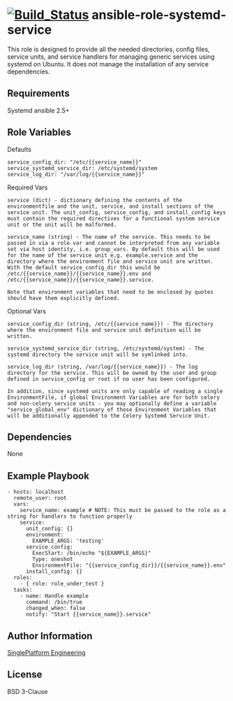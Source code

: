 [![Build_Status](https://travis-ci.org/singleplatform-eng/ansible-role-systemd-service.svg?branch=master)](https://travis-ci.org/singleplatform-eng/ansible-role-systemd-service)
ansible-role-systemd-service
=========

This role is designed to provide all the needed directories, config files, service units, and service handlers for managing generic services using systemd on Ubuntu. It does not manage the installation of any service dependencies.


Requirements 
------------

Systemd
ansible 2.5+

Role Variables
--------------
Defaults
```
service_config_dir: "/etc/{{service_name}}"
service_systemd_service_dir: /etc/systemd/system
service_log_dir: "/var/log/{{service_name}}"

```

Required Vars
```
service (dict) - dictionary defining the contents of the environmentfile and the unit, service, and install sections of the service unit. The unit_config, service_config, and install_config keys must contain the required directives for a functional system service unit or the unit will be malformed. 

service_name (string) - The name of the service. This needs to be passed in via a role var and cannot be interpreted from any variable set via host identity, i.e. group_vars. By default this will be used for the name of the service unit e.g. example.service and the directory where the environment file and service unit are written. With the default service_config_dir this would be /etc/{{service_name}}/{{service_name}}.env and /etc/{{service_name}}/{{service_name}}.service.

Note that environment variables that need to be enclosed by quotes should have them explicitly defined.
```

Optional Vars
```
service_config_dir (string, /etc/{{service_name}}) - The directory where the environment file and service unit definition will be written.

service_systemd_service_dir (string, /etc/systemd/system) - The systemd directory the service unit will be symlinked into.

service_log_dir (string, /var/log/{{service_name}}) - The log directory for the service. This will be owned by the user and group defined in service_config or root if no user has been configured.

In addition, since systemd units are only capable of reading a single EnvironmentFile, if global Environment Variables are for both celery and non-celery service units - you may optionally define a variable "service_global_env" dictionary of those Environment Variables that will be additionally appended to the Celery Systemd Service Unit.
```

Dependencies
------------

None

Example Playbook
----------------

```
- hosts: localhost
  remote_user: root
  vars:
    service_name: example # NOTE: This must be passed to the role as a string for handlers to function properly
    service:
      unit_config: {}
      environment:
        EXAMPLE_ARGS: 'testing'
      service_config:
        ExecStart: /bin/echo "${EXAMPLE_ARGS}"
        Type: oneshot
        EnvironmentFile: "{{service_config_dir}}/{{service_name}}.env"
      install_config: {}
  roles:
    - { role: role_under_test }
  tasks:
    - name: Handle example
      command: /bin/true
      changed_when: false
      notify: "Start {{service_name}}.service"
```
Author Information
------------------

[SinglePlatform Engineering](http://engineering.singleplatform.com/)

License
-------

BSD 3-Clause
